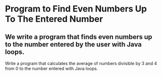 # Program to Find Even Numbers Up To The Entered Number


## We write a program that finds even numbers up to the number entered by the user with Java loops.


Write a program that calculates the average of numbers divisible by 3 and 4 from 0 to the number entered with Java loops.